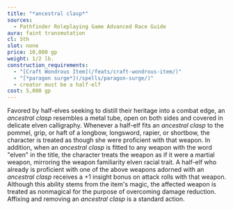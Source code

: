 ```yaml
---
title: "*ancestral clasp*"
sources:
  - Pathfinder Roleplaying Game Advanced Race Guide
aura: faint transmutation
cl: 5th
slot: none
price: 10,000 gp
weight: 1/2 lb.
construction_requirements:
  - "[Craft Wondrous Item](/feats/craft-wondrous-item/)"
  - "[*paragon surge*](/spells/paragon-surge/)"
  - creator must be a half-elf
cost: 5,000 gp
---
```


Favored by half-elves seeking to distill their heritage into a combat edge, an *ancestral clasp* resembles a metal tube, open on both sides and covered in delicate elven calligraphy. Whenever a half-elf fits an *ancestral clasp* to the pommel, grip, or haft of a longbow, longsword, rapier, or shortbow, the character is treated as though she were proficient with that weapon. In addition, when an *ancestral clasp* is fitted to any weapon with the word "elven" in the title, the character treats the weapon as if it were a martial weapon, mirroring the weapon familiarity elven racial trait. A half-elf who already is proficient with one of the above weapons adorned with an *ancestral clasp* receives a +1 insight bonus on attack rolls with that weapon. Although this ability stems from the item's magic, the affected weapon is treated as nonmagical for the purpose of overcoming damage reduction. Affixing and removing an *ancestral clasp* is a standard action.

